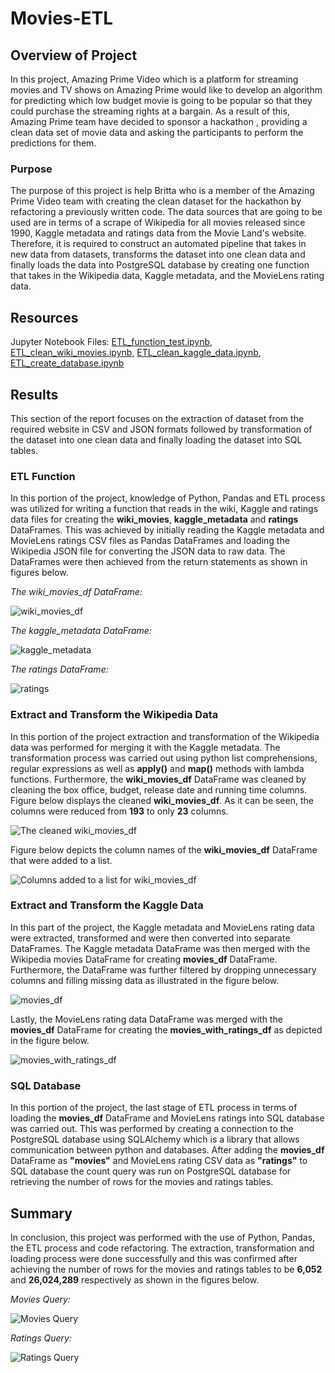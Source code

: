 # Movies-ETL

## Overview of Project

In this project, Amazing Prime Video which is a platform for streaming movies and TV shows on Amazing Prime would like to develop an algorithm for predicting which low budget movie is going to be popular so that they could purchase the streaming rights at a bargain. As a result of this, Amazing Prime team have decided to sponsor a hackathon , providing a clean data set of movie data and asking the participants to perform the predictions for them. 

### Purpose

The purpose of this project is help Britta who is a member of the Amazing Prime Video team with creating the clean dataset for the hackathon by refactoring a previously written code. The data sources that are going to be used are in terms of a scrape of Wikipedia for all movies released since 1990, Kaggle  metadata and ratings data from the Movie Land's website. Therefore, it is required to construct an automated pipeline that takes in new data from datasets, transforms the dataset into one clean data and finally loads the data into PostgreSQL database by creating one function that takes in the Wikipedia data, Kaggle metadata, and the MovieLens rating data.

## Resources

Jupyter Notebook Files: [ETL_function_test.ipynb](ETL_function_test.ipynb), [ETL_clean_wiki_movies.ipynb](ETL_clean_wiki_movies.ipynb), [ETL_clean_kaggle_data.ipynb](ETL_clean_kaggle_data.ipynb), [ETL_create_database.ipynb](ETL_create_database.ipynb)

## Results

This section of the report focuses on the extraction of dataset from the required website in CSV and JSON formats followed by transformation of the dataset into one clean data and finally loading the dataset into SQL tables. 

### ETL Function 

In this portion of the project, knowledge of Python, Pandas and ETL process was utilized for writing a function that reads in the wiki, Kaggle and ratings data files for creating the **wiki_movies**, **kaggle_metadata** and **ratings** DataFrames. This was achieved by initially reading the Kaggle metadata and MovieLens ratings CSV files as Pandas DataFrames and loading the Wikipedia JSON file for converting the JSON data to raw data. The DataFrames were then achieved from the return statements as shown in figures below.

*The wiki_movies_df DataFrame:*

![wiki_movies_df](Resources/Wiki_movies_df.png)

*The kaggle_metadata DataFrame:*

![kaggle_metadata](Resources/kaggle_metadata_df.png)

*The ratings DataFrame:*

![ratings](Resources/Ratings_df.png)

### Extract and Transform the Wikipedia Data

In this portion of the project extraction and transformation of the Wikipedia data was performed for merging it with the Kaggle metadata. The transformation process was carried out using python list comprehensions, regular expressions as well as **apply()** and **map()** methods with lambda functions. Furthermore, the **wiki_movies_df** DataFrame was cleaned by cleaning the box office, budget, release date and running time columns. Figure below displays the cleaned **wiki_movies_df**. As it can be seen, the columns were reduced from **193** to only **23** columns.

![The cleaned wiki_movies_df](Resources/wiki_movies_df_clean.png)

Figure below depicts the column names of the **wiki_movies_df** DataFrame that were added to a list.

![Columns added to a list for wiki_movies_df](Resources/wiki_movies_columns_to_list.png)


### Extract and Transform the Kaggle Data

In this part of the project, the Kaggle metadata and MovieLens rating data were extracted, transformed and were then converted into separate DataFrames. The Kaggle metadata DataFrame was then merged with the Wikipedia movies DataFrame for creating **movies_df** DataFrame. Furthermore, the DataFrame was further filtered by dropping unnecessary columns and filling missing data as illustrated in the figure below.

![movies_df](Resources/movies_df.png)

Lastly, the MovieLens rating data DataFrame was merged with the **movies_df** DataFrame for creating the **movies_with_ratings_df** as depicted in the figure below. 

![movies_with_ratings_df](Resources/Movies_with_ratings_df.png)

### SQL Database

In this portion of the project, the last stage of ETL process in terms of loading the **movies_df** DataFrame and MovieLens ratings into SQL database was carried out. This was performed by creating a connection to the PostgreSQL database using SQLAlchemy which is a library that allows communication between python and databases. After adding the **movies_df** DataFrame as **"movies"** and MovieLens rating CSV data as **"ratings"** to SQL database the count query was run on PostgreSQL database for retrieving the number of rows for the movies and ratings tables.

## Summary

In conclusion, this project was performed with the use of Python, Pandas, the ETL process and code refactoring. The extraction, transformation and loading process were done successfully and this was confirmed after achieving the number of rows for the movies and ratings tables to be **6,052** and **26,024,289** respectively as shown in the figures below.

*Movies Query:*

![Movies Query](Resources/movies_query.png)

*Ratings Query:*

![Ratings Query](Resources/ratings_query.png)

